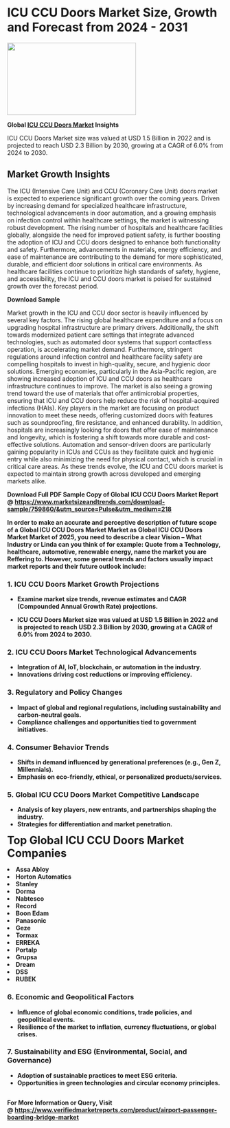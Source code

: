 <H1>ICU CCU Doors Market Size, Growth and Forecast from 2024 - 2031</H1><img class="aligncenter size-medium wp-image-584254" src="https://thirdeyenews.in/wp-content/uploads/2024/09/Global-Market-Research-300x168.jpeg" alt="" width="300" height="168" /><p><strong>Global&nbsp;<a href="https://www.marketsizeandtrends.com/download-sample/759860/&amp;utm_source=Pulse&amp;utm_medium=218">ICU CCU Doors Market</a> Insights</strong></p><p>ICU CCU Doors Market size was valued at USD 1.5 Billion in 2022 and is projected to reach USD 2.3 Billion by 2030, growing at a CAGR of 6.0% from 2024 to 2030.</p><p><h2>Market Growth Insights</h2> <p>The ICU (Intensive Care Unit) and CCU (Coronary Care Unit) doors market is expected to experience significant growth over the coming years. Driven by increasing demand for specialized healthcare infrastructure, technological advancements in door automation, and a growing emphasis on infection control within healthcare settings, the market is witnessing robust development. The rising number of hospitals and healthcare facilities globally, alongside the need for improved patient safety, is further boosting the adoption of ICU and CCU doors designed to enhance both functionality and safety. Furthermore, advancements in materials, energy efficiency, and ease of maintenance are contributing to the demand for more sophisticated, durable, and efficient door solutions in critical care environments. As healthcare facilities continue to prioritize high standards of safety, hygiene, and accessibility, the ICU and CCU doors market is poised for sustained growth over the forecast period.</p> <p><strong>Download Sample</strong></p> <p>Market growth in the ICU and CCU door sector is heavily influenced by several key factors. The rising global healthcare expenditure and a focus on upgrading hospital infrastructure are primary drivers. Additionally, the shift towards modernized patient care settings that integrate advanced technologies, such as automated door systems that support contactless operation, is accelerating market demand. Furthermore, stringent regulations around infection control and healthcare facility safety are compelling hospitals to invest in high-quality, secure, and hygienic door solutions. Emerging economies, particularly in the Asia-Pacific region, are showing increased adoption of ICU and CCU doors as healthcare infrastructure continues to improve. The market is also seeing a growing trend toward the use of materials that offer antimicrobial properties, ensuring that ICU and CCU doors help reduce the risk of hospital-acquired infections (HAIs). Key players in the market are focusing on product innovation to meet these needs, offering customized doors with features such as soundproofing, fire resistance, and enhanced durability. In addition, hospitals are increasingly looking for doors that offer ease of maintenance and longevity, which is fostering a shift towards more durable and cost-effective solutions. Automation and sensor-driven doors are particularly gaining popularity in ICUs and CCUs as they facilitate quick and hygienic entry while also minimizing the need for physical contact, which is crucial in critical care areas. As these trends evolve, the ICU and CCU doors market is expected to maintain strong growth across developed and emerging markets alike.</p> <p><strong></p><p><span class=""><strong>Download Full PDF Sample Copy of Global ICU CCU Doors Market Report</strong> @ <a href="https://www.marketsizeandtrends.com/download-sample/759860/&amp;utm_source=Pulse&amp;utm_medium=218" target="_blank">https://www.marketsizeandtrends.com/download-sample/759860/&amp;utm_source=Pulse&amp;utm_medium=218</a></span></p><p>In order to make an accurate and perceptive description of future scope of a Global&nbsp;ICU CCU Doors Market Market as Global&nbsp;ICU CCU Doors Market Market of 2025, you need to describe a clear Vision &ndash; What Industry or Linda can you think of for example: Quote from a Technology, healthcare, automotive, renewable energy, name the market you are Reffering to. However, some general trends and factors usually impact market reports and their future outlook include:</p><h3>1.&nbsp;<strong>ICU CCU Doors Market Growth Projections</strong></h3><ul><li>Examine market size trends, revenue estimates and CAGR (Compounded Annual Growth Rate) projections.</li><li><p>ICU CCU Doors Market size was valued at USD 1.5 Billion in 2022 and is projected to reach USD 2.3 Billion by 2030, growing at a CAGR of 6.0% from 2024 to 2030.</p></li></ul><h3>2.&nbsp;<strong>ICU CCU Doors Market Technological Advancements</strong></h3><ul><li>Integration of AI, IoT, blockchain, or automation in the industry.</li><li>Innovations driving cost reductions or improving efficiency.</li></ul><h3>3.&nbsp;<strong>Regulatory and Policy Changes</strong></h3><ul><li>Impact of global and regional regulations, including sustainability and carbon-neutral goals.</li><li>Compliance challenges and opportunities tied to government initiatives.</li></ul><h3>4.&nbsp;<strong>Consumer Behavior Trends</strong></h3><ul><li>Shifts in demand influenced by generational preferences (e.g., Gen Z, Millennials).</li><li>Emphasis on eco-friendly, ethical, or personalized products/services.</li></ul><h3>5.&nbsp;<strong>Global ICU CCU Doors Market Competitive Landscape</strong></h3><ul><li>Analysis of key players, new entrants, and partnerships shaping the industry.</li><li>Strategies for differentiation and market penetration.</li></ul><p data-pm-slice="1 1 []"><span style="color: inherit; font-family: inherit; font-size: 25px;">Top Global ICU CCU Doors Market Companies</span></p><div class="" data-test-id=""><p><li>Assa Abloy</li><li> Horton Automatics</li><li> Stanley</li><li> Dorma</li><li> Nabtesco</li><li> Record</li><li> Boon Edam</li><li> Panasonic</li><li> Geze</li><li> Tormax</li><li> ERREKA</li><li> Portalp</li><li> Grupsa</li><li> Dream</li><li> DSS</li><li> RUBEK</li></p></div><h3>6.&nbsp;<strong>Economic and Geopolitical Factors</strong></h3><ul><li>Influence of global economic conditions, trade policies, and geopolitical events.</li><li>Resilience of the market to inflation, currency fluctuations, or global crises.</li></ul><h3>7.&nbsp;<strong>Sustainability and ESG (Environmental, Social, and Governance)</strong></h3><ul><li>Adoption of sustainable practices to meet ESG criteria.</li><li>Opportunities in green technologies and circular economy principles.</li></ul><h2><strong style="font-size: 14px;">For More Information or Query, Visit @&nbsp;</strong><a style="background-color: #ffffff; font-size: 14px;" href="https://www.marketsizeandtrends.com/report/icu-ccu-doors-market/" target="_blank">https://www.verifiedmarketreports.com/product/airport-passenger-boarding-bridge-market</a></h2>
